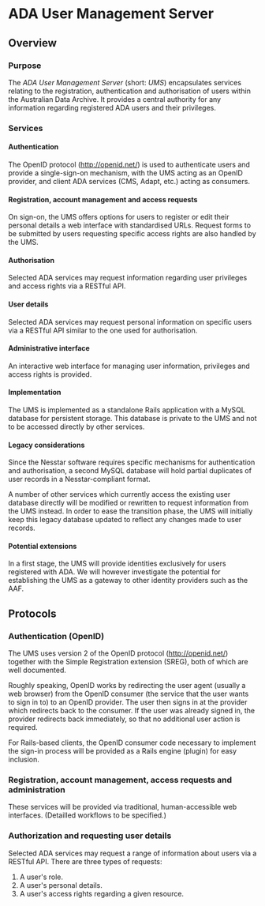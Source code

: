 # ADA User Management Server

## Overview

### Purpose

The *ADA User Management Server* (short: *UMS*) encapsulates services relating to the registration, authentication and authorisation of users within the Australian Data Archive.  It provides a central authority for any information regarding registered ADA users and their privileges.

### Services

#### Authentication

The OpenID protocol (<http://openid.net/>) is used to authenticate users and provide a single-sign-on mechanism, with the UMS acting as an OpenID provider, and client ADA services (CMS, Adapt, etc.) acting as consumers.

#### Registration, account management and access requests

On sign-on, the UMS offers options for users to register or edit their personal details a web interface with standardised URLs. Request forms to be submitted by users requesting specific access rights are also handled by the UMS.

#### Authorisation

Selected ADA services may request information regarding user privileges and access rights via a RESTful API.

#### User details

Selected ADA services may request personal information on specific users via a RESTful API similar to the one used for authorisation.

#### Administrative interface

An interactive web interface for managing user information, privileges and access rights is provided.

#### Implementation

The UMS is implemented as a standalone Rails application with a MySQL database for persistent storage. This database is private to the UMS and not to be accessed directly by other services.

#### Legacy considerations

Since the Nesstar software requires specific mechanisms for authentication and authorisation, a second MySQL database will hold partial duplicates of user records in a Nesstar-compliant format.

A number of other services which currently access the existing user database directly will be modified or rewritten to request information from the UMS instead. In order to ease the transition phase, the UMS will initially keep this legacy database updated to reflect any changes made to user records.

#### Potential extensions

In a first stage, the UMS will provide identities exclusively for users registered with ADA. We will however investigate the potential for establishing the UMS as a gateway to other identity providers such as the AAF.


## Protocols

### Authentication (OpenID)

The UMS uses version 2 of the OpenID protocol (<http://openid.net/>) together with the Simple Registration extension (SREG), both of which are well documented.

Roughly speaking, OpenID works by redirecting the user agent (usually a web browser) from the OpenID consumer (the service that the user wants to sign in to) to an OpenID provider. The user then signs in at the provider which redirects back to the consumer. If the user was already signed in, the provider redirects back immediately, so that no additional user action is required.

For Rails-based clients, the OpenID consumer code necessary to implement the sign-in process will be provided as a Rails engine (plugin) for easy inclusion.

### Registration, account management, access requests and administration

These services will be provided via traditional, human-accessible web interfaces. (Detailled workflows to be specified.)

### Authorization and requesting user details

Selected ADA services may request a range of information about users via a RESTful API. There are three types of requests:

1. A user's role.
2. A user's personal details.
3. A user's access rights regarding a given resource.

